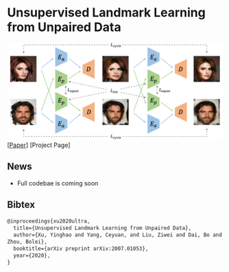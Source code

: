 # Unsupervised Landmark Learning from Unpaired Data
![image](./docs/figures/framework.png)
[[Paper](https://arxiv.org/pdf/2007.01053.pdf)]
[Project Page]

## News
- Full codebae is coming soon


## Bibtex
```
@inproceedings{xu2020ultra,
  title={Unsupervised Landmark Learning from Unpaired Data},
  author={Xu, Yinghao and Yang, Ceyuan, and Liu, Ziwei and Dai, Bo and Zhou, Bolei},
  booktitle={arXiv preprint arXiv:2007.01053},
  year={2020},
}
```
